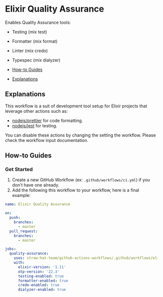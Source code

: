 # Elixir Quality Assurance

Enables Quality Assurance tools:

- Testing (mix test)
- Formatter (mix format)
- Linter (mix credo)
- Typespec (mix dialyzer)

- [How-to Guides](#how-to-guides)
- [Explanations](#explanations)

## Explanations

This workflow is a suit of development tool setup for Elixir projects that leverage other actions such as:

- [nodejs/prettier](../../nodejs/prettier/README.md) for code formatting.
- [nodejs/jest](../../nodejs/jest/README.md) for testing.

You can disable these actions by changing the setting the workflow. Please check the workflow input documentation.

## How-to Guides

### Get Started

1. Create a new GitHub Workflow (ex: `.github/workflows/ci.yml`) if you don't have one already.
3. Add the following this workflow to your workflow, here is a final example:

```yaml
name: Elixir Quality Assurance

on:
  push:
    branches:
      - master
  pull_request:
    branches:
      - master

jobs:
  quality-assurance:
    uses: straw-hat-team/github-actions-workflows/.github/workflows/elixir-quality-assurance.yml@master
    with:
      elixir-version: '1.11'
      otp-version: '22.3'
      testing-enabled: true
      formatter-enabled: true
      credo-enabled: true
      dialyzer-enabled: true
```
